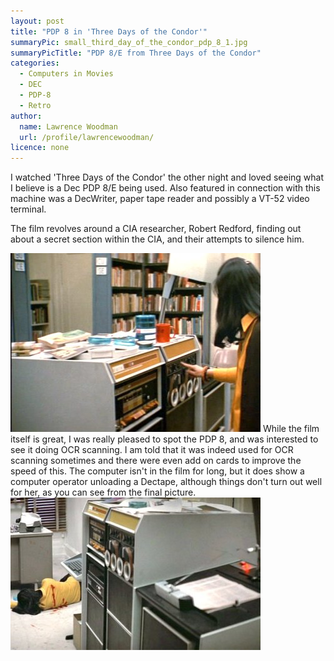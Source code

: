 ```yaml
---
layout: post
title: "PDP 8 in 'Three Days of the Condor'"
summaryPic: small_third_day_of_the_condor_pdp_8_1.jpg
summaryPicTitle: "PDP 8/E from Three Days of the Condor"
categories:
  - Computers in Movies
  - DEC
  - PDP-8
  - Retro
author:
  name: Lawrence Woodman
  url: /profile/lawrencewoodman/
licence: none
---
```

I watched 'Three Days of the Condor' the other night and loved seeing what I believe is a Dec PDP 8/E being used.  Also featured in connection with this machine was a DecWriter, paper tape reader and possibly a VT-52 video terminal.

The film revolves around a CIA researcher, Robert Redford, finding out about a secret section within the CIA, and their attempts to silence him.

<img class="leftFlow" width="400" height="286" src="/images/posts/third_day_of_the_condor_pdp_8_1.jpg" title="PDP 8/E from Three Days of the Condor" alt="Picture of a PDP 8/E"/>
While the film itself is great, I was really pleased to spot the PDP 8, and was interested to see it doing OCR scanning.  I am told that it was indeed used for OCR scanning sometimes and there were even add on cards to improve the speed of this.  The computer isn't in the film for long, but it does show a computer operator unloading a Dectape, although things don't turn out well for her, as you can see from the final picture.

<img style="clear: left; float: left;" width="400" height="244" src="/images/posts/third_day_of_the_condor_pdp_8_2.jpg" title="PDP 8/E from Three Days of the Condor" alt="Picture of a PDP 8/E"/>
